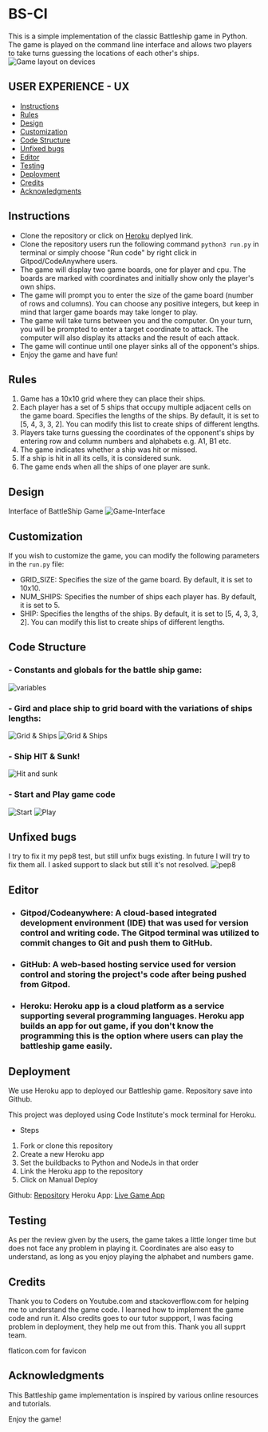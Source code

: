 # BS-CI
This is a simple implementation of the classic Battleship game in Python. The game is played on the command line interface and allows two players to take turns guessing the locations of each other's ships.
![Game layout on devices](/assets/images/Device-layout.png)

## USER EXPERIENCE - UX
+ [Instructions](#instructions "Instructions")
+ [Rules](#rules "Rules")
+ [Design](#design "Design")
+ [Customization](#customization "Customization")
+ [Code Structure](#code-structure "Code Structure")
+ [Unfixed bugs](#unfixed-bugs "Unfixed bugs")
+ [Editor](#editor "Editor")
+ [Testing](#testing "Testing")
+ [Deployment](#deployment "Deployment")
+ [Credits](#credits "Credits")
+ [Acknowledgments](#acknowledgments "Acknowledgments")

## Instructions
- Clone the repository or click on [Heroku](https://battleship-game-ci.herokuapp.com/) deplyed link.
- Clone the repository users run the following command `python3 run.py` in terminal or simply choose "Run code" by right click in Gitpod/CodeAnywhere users.
- The game will display two game boards, one for player and cpu. The boards are marked with coordinates and initially show only the player's own ships.
- The game will prompt you to enter the size of the game board (number of rows and columns). You can choose any positive integers, but keep in mind that larger game boards may take longer to play.
- The game will take turns between you and the computer. On your turn, you will be prompted to enter a target coordinate to attack. The computer will also display its attacks and the result of each attack.
- The game will continue until one player sinks all of the opponent's ships.
- Enjoy the game and have fun!

## Rules
1. Game has a 10x10 grid where they can place their ships.
2. Each player has a set of 5 ships that occupy multiple adjacent cells on the game board. Specifies the lengths of the ships. By default, it is set to [5, 4, 3, 3, 2]. You can modify this list to create ships of different lengths.
3. Players take turns guessing the coordinates of the opponent's ships by entering row and column numbers and alphabets e.g. A1, B1 etc.
4. The game indicates whether a ship was hit or missed.
5. If a ship is hit in all its cells, it is considered sunk.
6. The game ends when all the ships of one player are sunk.

## Design
Interface of BattleShip Game
![Game-Interface](/assets/images/game-interface.png)

## Customization
If you wish to customize the game, you can modify the following parameters in the `run.py` file:
- GRID_SIZE: Specifies the size of the game board. By default, it is set to 10x10.
- NUM_SHIPS: Specifies the number of ships each player has. By default, it is set to 5.
- SHIP: Specifies the lengths of the ships. By default, it is set to [5, 4, 3, 3, 2]. You can modify this list to create ships of different lengths.

## Code Structure
### - Constants and globals for the battle ship game:
![variables](/assets/images/Variables.png)

### - Gird and place ship to grid board with the variations of ships lengths:
![Grid & Ships](/assets/images/Place-ships.png)
![Grid & Ships](/assets/images/Add-ship-grid.png)

### - Ship HIT & Sunk!
![Hit and sunk](/assets/images/hit&sunk.png)

### - Start and Play game code
![Start](/assets/images/play.png)
![Play](/assets/images/game.png)

## Unfixed bugs
I try to fix it my pep8 test, but still unfix bugs existing. In future I will try to fix them all. I asked support to slack but still it's not resolved. 
![pep8](/assets/images/pep8-test.png)

## Editor
 - ### Gitpod/Codeanywhere: A cloud-based integrated development environment (IDE) that was used for version control and writing code. The Gitpod terminal was utilized to commit changes to Git and push them to GitHub.

 - ### GitHub: A web-based hosting service used for version control and storing the project's code after being pushed from Gitpod.

 - ### Heroku: Heroku app is a cloud platform as a service supporting several programming languages. Heroku app builds an app for out game, if you don't know the programming this is the option where users can play the battleship game easily. 

## Deployment
We use Heroku app to deployed our Battleship game. Repository save into Github.

This project was deployed using Code Institute's mock terminal for Heroku.
- Steps
1. Fork or clone this repository
2. Create a new Heroku app
3. Set the buildbacks to Python and NodeJs in that order
4. Link the Heroku app to the repository
5. Click on Manual Deploy

Github: [Repository](https://github.com/Kamal-Kohli/BS-CI)
Heroku App: [Live Game App](https://battleship-game-ci.herokuapp.com/)

## Testing
As per the review given by the users, the game takes a little longer time but does not face any problem in playing it.
Coordinates are also easy to understand, as long as you enjoy playing the alphabet and numbers game.

## Credits 
Thank you to Coders on Youtube.com and stackoverflow.com for helping me to understand the game code. I learned how to implement the game code and run it. 
Also credits goes to our tutor suppport, I was facing problem in deployment, they help me out from this. Thank you all supprt team.

flaticon.com for favicon

## Acknowledgments
This Battleship game implementation is inspired by various online resources and tutorials.

Enjoy the game!